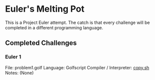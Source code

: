 # Euler's Melting Pot

This is a Project Euler attempt. The catch is that every challenge will be completed in a different programming language.

## Completed Challenges

### Euler 1
File: problem1.golf
Language: Golfscript
Compiler / Interpreter: [copy.sh](https://copy.sh/golfscript/)
Notes: (None)
